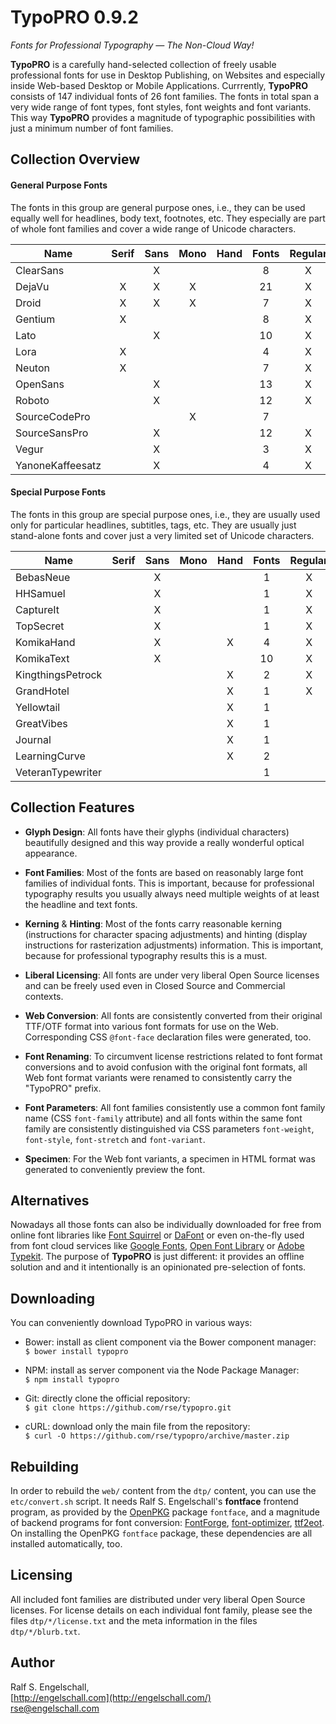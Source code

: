 
TypoPRO 0.9.2
=============

*Fonts for Professional Typography &mdash; The Non-Cloud Way!*

**TypoPRO** is a carefully hand-selected collection of freely usable
professional fonts for use in Desktop Publishing, on Websites and
especially inside Web-based Desktop or Mobile Applications. Currrently,
**TypoPRO** consists of 147 individual fonts of 26 font families. The
fonts in total span a very wide range of font types, font styles, font
weights and font variants. This way **TypoPRO** provides a magnitude of
typographic possibilities with just a minimum number of font families.

Collection Overview
-------------------

#### General Purpose Fonts

The fonts in this group are general purpose ones, i.e., they can be used
equally well for headlines, body text, footnotes, etc. They especially
are part of whole font families and cover a wide range of Unicode
characters.

Name             |Serif|Sans|Mono|Hand|Fonts|Regular|Italic|Cond|Thin|Medium|Normal|Bold|Black
-----------------|:---:|:--:|:--:|:--:|:---:|:-----:|:----:|:--:|:--:|:----:|:----:|:--:|:---: 
ClearSans        |     | X  |    |    |  8  |  X    |  X   |    | X  |  X   |  X   | X  |   
DejaVu           |  X  | X  | X  |    | 21  |  X    |  X   | X  | X  |      |  X   | X  |     
Droid            |  X  | X  | X  |    |  7  |  X    |  X   |    |    |      |  X   | X  |     
Gentium          |  X  |    |    |    |  8  |  X    |  X   |    |    |      |  X   | X  |     
Lato             |     | X  |    |    | 10  |  X    |  X   |    | X  |  X   |  X   | X  | X   
Lora             |  X  |    |    |    |  4  |  X    |  X   |    |    |      |  X   | X  |     
Neuton           |  X  |    |    |    |  7  |  X    |  X   |    | X  |  X   |  X   | X  | X   
OpenSans         |     | X  |    |    | 13  |  X    |  X   | X  |    |  X   |  X   | X  | X   
Roboto           |     | X  |    |    | 12  |  X    |  X   | X  | X  |  X   |  X   | X  |     
SourceCodePro    |     |    | X  |    |  7  |       |      |    | X  |  X   |  X   | X  | X   
SourceSansPro    |     | X  |    |    | 12  |  X    |  X   |    | X  |  X   |  X   | X  | X   
Vegur            |     | X  |    |    |  3  |  X    |      |    |    |  X   |  X   | X  |     
YanoneKaffeesatz |     | X  |    |    |  4  |  X    |      |    | X  |  X   |  X   | X  |     

#### Special Purpose Fonts

The fonts in this group are special purpose ones, i.e., they are usually
used only for particular headlines, subtitles, tags, etc. They are
usually just stand-alone fonts and cover just a very limited set of
Unicode characters.

Name             |Serif|Sans|Mono|Hand|Fonts|Regular|Italic|Cond|Thin|Medium|Normal|Bold|Black
-----------------|:---:|:--:|:--:|:--:|:---:|:-----:|:----:|:--:|:--:|:----:|:----:|:--:|:---: 
BebasNeue        |     | X  |    |    |  1  |  X    |      |    |    |      |      |    | X
HHSamuel         |     | X  |    |    |  1  |  X    |      |    |    |      |      |    | X
CaptureIt        |     | X  |    |    |  1  |  X    |      |    |    |      |      |    | X
TopSecret        |     | X  |    |    |  1  |  X    |      |    |    |      |      |    | X
KomikaHand       |     | X  |    | X  |  4  |  X    |  X   |    |    |      |  X   | X  |     
KomikaText       |     | X  |    |    | 10  |  X    |  X   |    | X  |      |  X   | X  |     
KingthingsPetrock|     |    |    | X  |  2  |  X    |      |    | X  |      |  X   |    | 
GrandHotel       |     |    |    | X  |  1  |  X    |      |    |    |      |  X   |    |
Yellowtail       |     |    |    | X  |  1  |       |  X   |    |    |      |  X   |    |
GreatVibes       |     |    |    | X  |  1  |       |  X   |    |    |      |  X   |    |
Journal          |     |    |    | X  |  1  |       |  X   |    |    |      |  X   |    |     
LearningCurve    |     |    |    | X  |  2  |       |  X   |    | X  |      |  X   |    |     
VeteranTypewriter|     |    |    |    |  1  |       |      |    |    |      |  X   |    |     

Collection Features
-------------------

- **Glyph Design**:
  All fonts have their glyphs (individual characters) beautifully
  designed and this way provide a really wonderful optical appearance.

- **Font Families**:
  Most of the fonts are based on reasonably large font families of
  individual fonts. This is important, because for professional
  typography results you usually always need multiple weights of at
  least the headline and text fonts.

- **Kerning** & **Hinting**:
  Most of the fonts carry reasonable kerning (instructions for
  character spacing adjustments) and hinting (display instructions for
  rasterization adjustments) information. This is important, because for
  professional typography results this is a must.

- **Liberal Licensing**:
  All fonts are under very liberal Open Source licenses and can be
  freely used even in Closed Source and Commercial contexts.

- **Web Conversion**:
  All fonts are consistently converted from their original TTF/OTF
  format into various font formats for use on the Web. Corresponding
  CSS `@font-face` declaration files were generated, too.
  
- **Font Renaming**:
  To circumvent license restrictions related to font format conversions
  and to avoid confusion with the original font formats, all Web font
  format variants were renamed to consistently carry the "TypoPRO"
  prefix.

- **Font Parameters**:
  All font families consistently use a common font family name (CSS
  `font-family` attribute) and all fonts within the same font family
  are consistently distinguished via CSS parameters `font-weight`,
  `font-style`, `font-stretch` and `font-variant`.
  
- **Specimen**:
  For the Web font variants, a specimen in HTML format was generated to
  conveniently preview the font.

Alternatives
------------

Nowadays all those fonts can also be individually
downloaded for free from online font libraries like
[Font Squirrel](http://www.fontsquirrel.com/) or
[DaFont](http://www.dafont.com/) or even on-the-fly used from font
cloud services like [Google Fonts](http://www.google.com/fonts),
[Open Font Library](http://openfontlibrary.org/) or
[Adobe Typekit](https://typekit.com/). The purpose of **TypoPRO** is just
different: it provides an offline solution and and it intentionally
is an opinionated pre-selection of fonts.

Downloading
-----------

You can conveniently download TypoPRO in various ways:

- Bower: install as client component via the Bower component manager:<br/>
  `$ bower install typopro`

- NPM: install as server component via the Node Package Manager:<br/>
  `$ npm install typopro`

- Git: directly clone the official repository:<br/>
  `$ git clone https://github.com/rse/typopro.git`

- cURL: download only the main file from the repository:<br/>
  `$ curl -O https://github.com/rse/typopro/archive/master.zip`

Rebuilding
----------

In order to rebuild the `web/` content from the `dtp/` content,
you can use the `etc/convert.sh` script. It needs Ralf S. Engelschall's **fontface**
frontend program, as provided by the [OpenPKG](http://www.openpkg.org/) package `fontface`,
and a magnitude of backend programs for font conversion: [FontForge](http://fontforge.org/),
[font-optimizer](http://bitbucket.org/philip/font-optimizer/), [ttf2eot](http://ttf2eot.googlecode.com/).
On installing the OpenPKG `fontface` package, these dependencies are all installed automatically, too.

Licensing
---------

All included font families are distributed under very liberal Open Source licenses.
For license details on each individual font family, please see the files
`dtp/*/license.txt` and the meta information in the files `dtp/*/blurb.txt`.

Author
------

Ralf S. Engelschall,<br/>
[http://engelschall.com](http://engelschall.com/)<br/>
[rse@engelschall.com](mailto:rse@engelschall.com)

